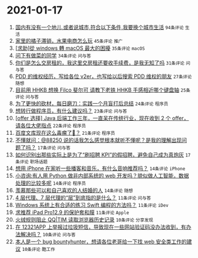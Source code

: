 # 2021-01-17

1. [国内有没有一个地儿,或者说城市,符合以下条件,我要换个城市生活](https://www.v2ex.com/t/745623) `94条评论` `生活`
1. [家里的橘子滞销，水果电商怎么玩](https://www.v2ex.com/t/745600) `45条评论` `推广`
1. [[求助]從 windows 轉 macOS 最大的困擾](https://www.v2ex.com/t/745609) `35条评论` `macOS`
1. [问下有做菜的同学](https://www.v2ex.com/t/745658) `34条评论` `问与答`
1. [你们是怎么交房租的，我这里交房租还要收手续费，是我无知了吗](https://www.v2ex.com/t/745627) `31条评论` `问与答`
1. [PDD 的维权经历，写给各位 v2er，也写给以后搜索 PDD 维权的朋友](https://www.v2ex.com/t/745645) `27条评论` `随想`
1. [目前用 HHKB 想换 Filco 斐尔可 请教下老铁 HHKB 手感相近哪个键盘轴](https://www.v2ex.com/t/745595) `25条评论` `问与答`
1. [为了更快的砍材，每日磨刀：实践一个月盲打后总结](https://www.v2ex.com/t/745626) `24条评论` `程序员`
1. [想转行做程序员，有什么建议吗？](https://www.v2ex.com/t/745644) `23条评论` `问与答`
1. [[offer 选择] Java 后端工作三年，一直呆在传统行业，现在收到 2 个 offer，请各位大佬指点](https://www.v2ex.com/t/745668) `22条评论` `程序员`
1. [百度文库现在这么毒瘤了🐎？](https://www.v2ex.com/t/745608) `21条评论` `程序员`
1. [不懂就问：@88250 说的话我怎么感觉根本就听不懂呢？是我的理解出现问题了吗？](https://www.v2ex.com/t/745612) `17条评论` `问与答`
1. [如何识别出那些实际上是为了“刷招聘 KPI”的假招聘，避免自己成为真炮灰](https://www.v2ex.com/t/745603) `17条评论` `职场话题`
1. [想用 iPhone 在家听一些播客和音乐，有什么音响推荐吗？](https://www.v2ex.com/t/745619) `14条评论` `iPhone`
1. [小咨询:有人用 Python 做非内部系统的 web 开发吗？貌似做人工智能，数据处理的比较多呢](https://www.v2ex.com/t/745598) `14条评论` `程序员`
1. [羡慕那些可以和自己喜欢的人结婚的人](https://www.v2ex.com/t/745593) `14条评论` `随想`
1. [4 层代理、7 层代理的“层”到底指的是什么？](https://www.v2ex.com/t/745622) `11条评论` `问与答`
1. [Windows 系统上有合适的练习 Swift 编程的方法吗？](https://www.v2ex.com/t/745610) `11条评论` `iDev`
1. [求推荐 iPad Pro12.9 的保护套和膜](https://www.v2ex.com/t/745592) `11条评论` `Apple`
1. [火绒规则阻止 QQ|TIM 读取浏览器历史记录](https://www.v2ex.com/t/745672) `10条评论` `分享发现`
1. [在 12321APP 上举报过垃圾短信，导致现在一些网站验证码没办法收到，有办法解决吗？](https://www.v2ex.com/t/745640) `10条评论` `问与答`
1. [本人是一个 bug bountyhunter，想请各位老哥给一下找 web 安全类工作的建议](https://www.v2ex.com/t/745638) `10条评论` `酷工作`
